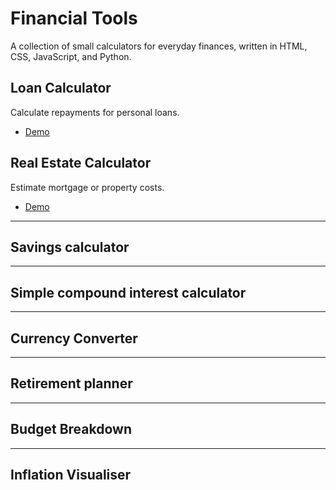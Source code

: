 # Financial Tools

A collection of small calculators for everyday finances, written in HTML, CSS, JavaScript, and Python.

## Loan Calculator
Calculate repayments for personal loans.
- [Demo](https://tsashraf.github.io/Financial_Tools/loan_calculator/)

## Real Estate Calculator
Estimate mortgage or property costs.
- [Demo](https://tsashraf.github.io/Financial_Tools/real_estate_calculator/)

---
## Savings calculator 

---
## Simple compound interest calculator

---

## Currency Converter

---
## Retirement planner

---
## Budget Breakdown

---
## Inflation Visualiser


